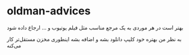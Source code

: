 # oldman-advices

بهتر است در هر موردی به یک مرجع مناسب مثل فیلم یوتیوب و ... ارجاع داده شود

به نظر من بهتره خود کلیپ دانلود بشه و اضافه بشه اینطوری مخزن مستقل‌تر کار می‌کنه

